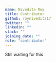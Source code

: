 ```yaml
---
name: Nivedita Roy
title: Contributor
github: roynivedita17
twitter: ""
linkedin: ""
slack: ""
joining_date: ""
role: "contributor"
---
```


Still waiting for this
